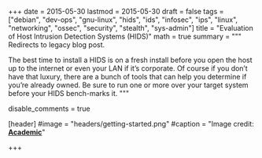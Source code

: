 +++
date = 2015-05-30
lastmod = 2015-05-30
draft = false
tags = ["debian", "dev-ops", "gnu-linux", "hids", "ids", "infosec", "ips", "linux", "networking", "ossec", "security", "stealth", "sys-admin"]
title = "Evaluation of Host Intrusion Detection Systems (HIDS)"
math = true
summary = """
Redirects to legacy blog post.

The best time to install a HIDS is on a fresh install before you open the host up to the internet or even your LAN if it’s corporate. Of course if you don’t have that luxury, there are a bunch of tools that can help you determine if you’re already owned. Be sure to run one or more over your target system before your HIDS bench-marks it.
"""

disable_comments = true

[header]
#image = "headers/getting-started.png"
#caption = "Image credit: [**Academic**](https://github.com/gcushen/hugo-academic/)"

+++

<html>
  <head>
    <title>Evaluation of Host Intrusion Detection Systems (HIDS)</title>
    <link rel="canonical" href="https://binarymist.wordpress.com/2015/05/30/evaluation-of-host-intrusion-detection-systems-hids/"/>
    <meta http-equiv="content-type" content="text/html; charset=utf-8"/>
    <meta http-equiv="refresh" content="2; url=https://binarymist.wordpress.com/2015/05/30/evaluation-of-host-intrusion-detection-systems-hids/"/>
  </head>
</html>
